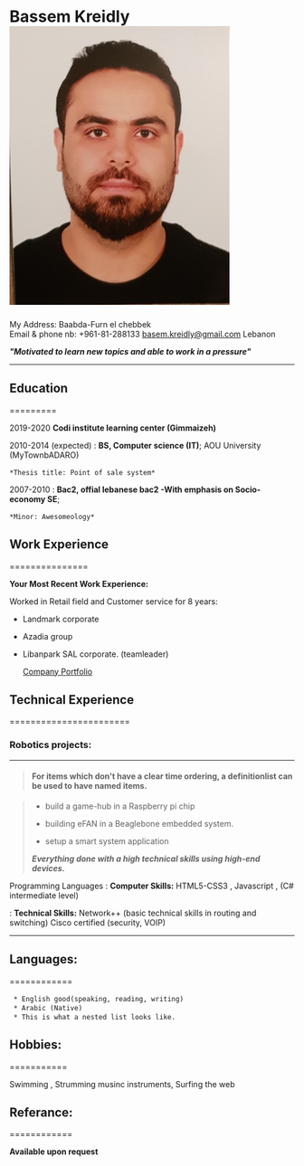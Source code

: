 # Bassem Kreidly ![my pic](Screenshot_20190518-025326_Gallery.jpg)

My Address: Baabda-Furn el chebbek  
 Email & phone nb: +961-81-288133 [basem.kreidly@gmail.com](basem.kreidly@gmail.com)
Lebanon

**_"Motivated to learn new topics and able to work in a pressure"_**

---

## Education

=========

2019-2020
**Codi institute learning center (Gimmaizeh)**

2010-2014 (expected)
: **BS, Computer science (IT)**; AOU University (MyTownbADARO)

    *Thesis title: Point of sale system*

2007-2010
: **Bac2, offial lebanese bac2 -With emphasis on Socio-economy SE**;

    *Minor: Awesomeology*

## Work Experience

===============

**Your Most Recent Work Experience:**

Worked in Retail field and Customer service for 8 years:

- Landmark corporate
- Azadia group
- Libanpark SAL corporate. (teamleader)

  [Company Portfolio](https://www.landmark.com)

## Technical Experience

=======================

### Robotics projects:

---

> #### For items which don't have a clear time ordering, a definitionlist can be used to have named items.

> - build a game-hub in a Raspberry pi chip
>
> - building eFAN in a Beaglebone embedded system.
>
> - setup a smart system application
>
> **_Everything done with a high technical skills using high-end devices._**

Programming Languages
: **Computer Skills:** HTML5-CSS3 , Javascript , (C# intermediate level)

: **Technical Skills:** Network++ (basic technical skills in routing and switching)
Cisco certified (security, VOIP)

---

## Languages:

============

     * English good(speaking, reading, writing)
     * Arabic (Native)
     * This is what a nested list looks like.

## Hobbies:

===========

Swimming , Strumming musinc instruments, Surfing the web

## Referance:

============

**Available upon request**

